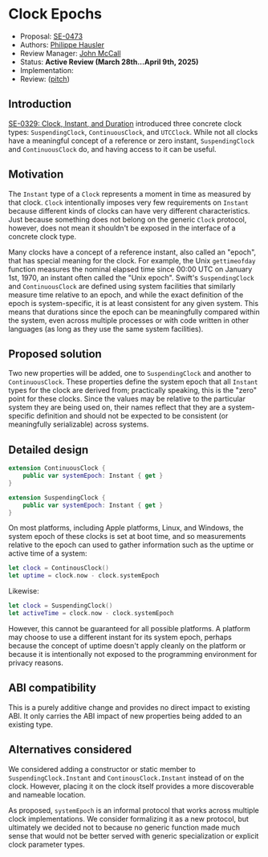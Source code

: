 # Clock Epochs

* Proposal: [SE-0473](0473-clock-epochs.md)
* Authors: [Philippe Hausler](https://github.com/phausler)
* Review Manager: [John McCall](https://github.com/rjmccall)
* Status: **Active Review (March 28th...April 9th, 2025)**
* Implementation: 
* Review: ([pitch](https://forums.swift.org/t/pitch-suspendingclock-and-continuousclock-epochs/78017))

## Introduction

[SE-0329: Clock, Instant, and Duration](https://github.com/swiftlang/swift-evolution/blob/main/proposals/0329-clock-instant-duration.md) introduced three concrete clock types: `SuspendingClock`, `ContinuousClock`, and `UTCClock`. While not all clocks have a meaningful concept of a reference or zero instant, `SuspendingClock` and `ContinuousClock` do, and having access to it can be useful.

## Motivation

The `Instant` type of a `Clock` represents a moment in time as measured by that clock. `Clock` intentionally imposes very few requirements on `Instant` because different kinds of clocks can have very different characteristics. Just because something does not belong on the generic `Clock` protocol, however, does not mean it shouldn't be exposed in the interface of a concrete clock type.

Many clocks have a concept of a reference instant, also called an "epoch", that has special meaning for the clock. For example, the Unix `gettimeofday` function measures the nominal elapsed time since 00:00 UTC on January 1st, 1970, an instant often called the "Unix epoch". Swift's `SuspendingClock` and `ContinuousClock` are defined using system facilities that similarly measure time relative to an epoch, and while the exact definition of the epoch is system-specific, it is at least consistent for any given system. This means that durations since the epoch can be meaningfully compared within the system, even across multiple processes or with code written in other languages (as long as they use the same system facilities).

## Proposed solution

Two new properties will be added, one to `SuspendingClock` and another to `ContinuousClock`. These properties define the system epoch that all `Instant` types for the clock are derived from; practically speaking, this is the "zero" point for these clocks. Since the values may be relative to the particular system they are being used on, their names reflect that they are a system-specific definition and should not be expected to be consistent (or meaningfully serializable) across systems.

## Detailed design

```swift
extension ContinuousClock {
    public var systemEpoch: Instant { get }
}

extension SuspendingClock {
    public var systemEpoch: Instant { get }
}
```

On most platforms, including Apple platforms, Linux, and Windows, the system epoch of these clocks is set at boot time, and so measurements relative to the epoch can used to gather information such as the uptime or active time of a system:

```swift
let clock = ContinousClock()
let uptime = clock.now - clock.systemEpoch
```

Likewise:

```swift
let clock = SuspendingClock()
let activeTime = clock.now - clock.systemEpoch
```

However, this cannot be guaranteed for all possible platforms. A platform may choose to use a different instant for its system epoch, perhaps because the concept of uptime doesn't apply cleanly on the platform or because it is intentionally not exposed to the programming environment for privacy reasons.

## ABI compatibility

This is a purely additive change and provides no direct impact to existing ABI. It only carries the ABI impact of new properties being added to an existing type.

## Alternatives considered

We considered adding a constructor or static member to `SuspendingClock.Instant` and `ContinousClock.Instant` instead of on the clock. However, placing it on the clock itself provides a more discoverable and nameable location.

As proposed, `systemEpoch` is an informal protocol that works across multiple clock implementations. We consider formalizing it as a new protocol, but ultimately we decided not to because no generic function made much sense that would not be better served with generic specialization or explicit clock parameter types.
